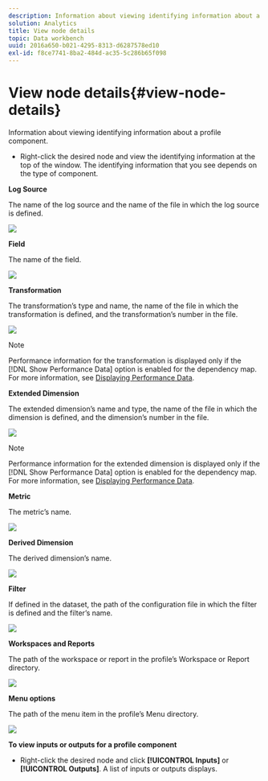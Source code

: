 ```yaml
---
description: Information about viewing identifying information about a profile component.
solution: Analytics
title: View node details
topic: Data workbench
uuid: 2016a650-b021-4295-8313-d6287578ed10
exl-id: f8ce7741-8ba2-484d-ac35-5c286b65f098
---
```

# View node details{#view-node-details}

Information about viewing identifying information about a profile component.

* Right-click the desired node and view the identifying information at the top of the window. The identifying information that you see depends on the type of component.

**Log Source**

The name of the log source and the name of the file in which the log source is defined.

![](assets/vis_DependencyMap_LogSourceID.png)

**Field**

The name of the field.

![](assets/vis_DependencyMap_FieldID.png)

**Transformation**

The transformation’s type and name, the name of the file in which the transformation is defined, and the transformation’s number in the file.

![](assets/vis_DependencyMap_TransformationID.png)

>[!NOTE]
>
>Performance information for the transformation is displayed only if the [!DNL Show Performance Data] option is enabled for the dependency map. For more information, see [Displaying Performance Data](../../../../../home/c-get-started/c-admin-intrf/c-dataset-mgrs/c-dep-maps/c-disp-perf-data.md#concept-974e2bac3e184f0dab530e63aa4f5ecb).

**Extended Dimension**

The extended dimension’s name and type, the name of the file in which the dimension is defined, and the dimension’s number in the file.

![](assets/vis_DependencyMap_ExtendedDimensionID.png)

>[!NOTE]
>
>Performance information for the extended dimension is displayed only if the [!DNL Show Performance Data] option is enabled for the dependency map. For more information, see [Displaying Performance Data](../../../../../home/c-get-started/c-admin-intrf/c-dataset-mgrs/c-dep-maps/c-disp-perf-data.md#concept-974e2bac3e184f0dab530e63aa4f5ecb).

**Metric**

The metric’s name.

![](assets/vis_DependencyMap_MetricID.png)

**Derived Dimension**

The derived dimension’s name.

![](assets/vis_DependencyMap_DerivedDimensionID.png)

**Filter**

If defined in the dataset, the path of the configuration file in which the filter is defined and the filter’s name.

![](assets/vis_DependencyMap_FilterID_Dataset.png)

**Workspaces and Reports**

The path of the workspace or report in the profile’s Workspace or Report directory.

![](assets/vis_DependencyMap_WorkspaceID.png)

**Menu options**

The path of the menu item in the profile’s Menu directory.

![](assets/vis_DependencyMap_MenuID.png)

**To view inputs or outputs for a profile component**

* Right-click the desired node and click **[!UICONTROL Inputs]** or **[!UICONTROL Outputs]**. A list of inputs or outputs displays.
